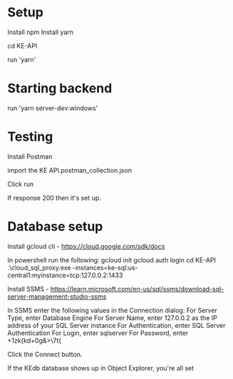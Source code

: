 # Setup

Install npm
Install yarn

cd KE-API

run 'yarn'

# Starting backend

run 'yarn server-dev:windows'

# Testing

Install Postman

import the KE API.postman_collection.json

Click run

If response 200 then it's set up.

# Database setup

Install gcloud cli - https://cloud.google.com/sdk/docs

In powershell run the following:
gcloud init
gcloud auth login
cd KE-API
.\cloud_sql_proxy.exe -instances=ke-sql:us-central1:myinstance=tcp:127.0.0.2:1433

Install SSMS - https://learn.microsoft.com/en-us/sql/ssms/download-sql-server-management-studio-ssms

In SSMS enter the following values in the Connection dialog:
For Server Type, enter Database Engine
For Server Name, enter 127.0.0.2 as the IP address of your SQL Server instance
For Authentication, enter SQL Server Authentication
For Login, enter sqlserver
For Password, enter +1zk{kd+0g&>\7t{

Click the Connect button.

If the KEdb database shows up in Object Explorer, you're all set
